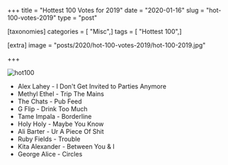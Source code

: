 +++
title = "Hottest 100 Votes for 2019"
date = "2020-01-16"
slug = "hot-100-votes-2019"
type = "post"

[taxonomies]
categories = [ "Misc",]
tags = [ "Hottest 100",]

[extra]
image = "posts/2020/hot-100-votes-2019/hot-100-2019.jpg"

+++

![hot100](hot-100-2019.jpg)

* Alex Lahey - I Don't Get Invited to Parties Anymore
* Methyl Ethel - Trip The Mains
* The Chats - Pub Feed
* G Flip - Drink Too Much
* Tame Impala - Borderline
* Holy Holy - Maybe You Know
* Ali Barter - Ur A Piece Of Shit
* Ruby Fields - Trouble
* Kita Alexander - Between You & I
* George Alice - Circles